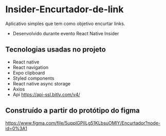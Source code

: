 # Insider-Encurtador-de-link
Aplicativo simples que tem como objetivo encurtar links.
* Desenvolvido durante evento React Native Insider

## Tecnologias usadas no projeto
- React native
- React navigation
- Expo clipboard
- Styled components
- React native async storage
- Axios
- Api https://api-ssl.bitly.com/v4/

## Construído a partir do protótipo do figma
https://www.figma.com/file/5upplGPlILg51KLbsuOMlY/Encurtador?node-id=0%3A1
